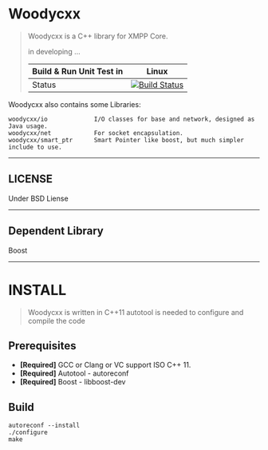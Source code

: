 Woodycxx
=======
> Woodycxx is a C++ library for XMPP Core.
>
> in developing ...
>
> Build & Run Unit Test in |  Linux |
> -------------------------|--------|
> Status |  [![Build Status](https://travis-ci.org/nasacj/woodycxx.svg?branch=master)](https://travis-ci.org/nasacj/woodycxx) |

Woodycxx also contains some Libraries:

    woodycxx/io             I/O classes for base and network, designed as Java usage.
    woodycxx/net            For socket encapsulation.
    woodycxx/smart_ptr      Smart Pointer like boost, but much simpler include to use.


***

LICENSE
-------
Under BSD Liense

***
Dependent Library
-------
Boost

***

INSTALL
=======
> Woodycxx is written in C++11
> autotool is needed to configure and compile the code

Prerequisites
-------
-   **[Required]** GCC or Clang or VC support ISO C++ 11.
-   **[Required]** Autotool - autoreconf
-   **[Required]** Boost - libboost-dev

Build
-------
    autoreconf --install
    ./configure
    make
